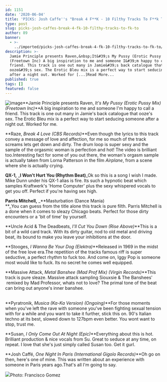 ```yaml
---
id: 1151
date: '2020-06-04'
title: 'PICKS: Josh Caffe''s "Break 4 F**K - 10 Filthy Tracks To F**k To" - Loose Lips'
type: post
slug: picks-josh-caffes-break-4-fk-10-filthy-tracks-to-fk-to
author: 89
banner:
  - >-
    ../imported/picks-josh-caffes-break-4-fk-10-filthy-tracks-to-fk-to/image1151.jpeg
description: >-
  Jamie Principle presents Raven,&nbsp;It&#39;s My Pussy (Erotic Pussy Mix)
  (Freetown Inc) A big inspiration to me and someone I&#39;m happy to call a
  friend. This track is one out many in Jamie&#39;s back catalogue that
  ooze&#39;s sex. The Erotic Bleu mix is a perfect way to start seducing someone
  after a night out. Worked for [...]Read More...
published: true
tags: []
featured: false
---
```

![image](../../imported/picks-josh-caffes-break-4-fk-10-filthy-tracks-to-fk-to/image1151.jpeg)**Jamie Principle presents Raven, _It's My Pussy (Erotic Pussy Mix) (Freetown Inc)_**A big inspiration to me and someone I'm happy to call a friend. This track is one out many in Jamie's back catalogue that ooze's sex. The Erotic Bleu mix is a perfect way to start seducing someone after a night out. Worked for me.

[](https://www.youtube.com/watch?v=EvkhfAQqBoE)**Raze, _Break 4 Love (CBS Records)_**Even though the lyrics to this track convey a message of love and affection, for me so much of the track screams lets get down and dirty. The drum loop is super sexy and the sample of the orgasmic woman is perfection and hot! The video is brilliant too.Interesting fact for some of you out there, the woman's orgasm sample is actually taken from Lorna Patterson in the film _Airplane_, from a scene where she is actually crying.

[](https://www.youtube.com/watch?v=3SupibOoB7w)**QX-1,** _**I Won't Hurt You (Rhythm Beat)**_Ok so this is a song I wish I made. Mike Dunn under his QX-1 alias is fire. Its such a hypnotic beat which samples Kraftwerk's 'Home Computer' plus the sexy whispered vocals to get you off. Perfect if you're having sex high. 

[](https://youtu.be/XAZ6lmJAwkk)

**Parris Mitchell,** _**Masturbation (Dance Mania)  
**_You can guess from the title alone this track is pure filth. Parris Mitchell is a done when it comes to sleazy Chicago beats. Perfect for those dirty encounters or a 'bit of time' by yourself.

[](https://www.youtube.com/watch?v=EvkhfAQqBoE)

**Uncle Acid & The Deadbeats, _I'll Cut You Down (Rise Above)_**This is a bit of a wild card track. With its dirty guitar, nod to old metal and driving beat, its bound to make you leave your inhibitions at the door.

[](https://www.youtube.com/watch?v=kSpsffboOAc)

**Stooges, _I Wanna Be Your Dog (Elektra)_**Released in 1969 in the midst of the free love era.The repetition of the tracks famous riff is super seductive, a perfect rhythm to fuck too. And come on, Iggy Pop is someone most would like to fuck. Its no secret he comes well equipped.

**Massive Attack, _Metal Banshee (Mad Prof Mix) (Virgin Records)_**This track is pure sleaze. Massive attack sampling Siouxsie & The Banshees'  remixed by Mad Professor, whats not to love? The primal tone of the beat can bring out anyone's inner banshee.

   
[](https://www.youtube.com/watch?v=CnN03EcHedA)**Pyratronik, _Musica (Ka-Ka Version) (Ongoing)_**For those moments when you've left the rave with someone you've been fighting sexual tension with for a while and you want to take it further, stick this on. 90's Italian techno at its best, slowed down to 127bpm even better. You wont want to stop, trust me. 

[](https://www.youtube.com/watch?v=5wLFmRmPk8M)

**Susan, _I Only Come Out At Night (Epic)_**Everything about this is hot. Brilliant production & nice vocals from Su. Great to seduce at any time, on repeat. I love that she's just simply called Susan too. Get it gurl. 

[](https://www.youtube.com/watch?v=xk_kXxiQbCg)

**Josh Caffé, _One Night In Paris (International Gigolo Records)_**Oh go on then, here's one of mine. This was written about an experience with someone in Paris years ago.That's all I'm going to say.

[](https://www.youtube.com/watch?v=mOJlZvV8flM)

![](/wp-content/uploads/live/img/wysiwyg/5ed8e347279c0.jpg)Photo: Francisco Gomez